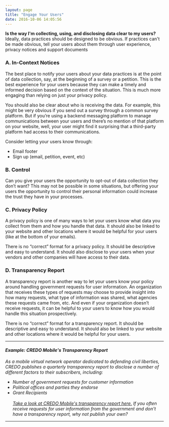 ```yaml
---
layout: page
title: "Engage Your Users"
date: 2016-10-06 14:05:56
---
```


**Is the way I'm collecting, using, and disclosing data clear to my users?** Ideally, data practices should be designed to be obvious. If practices can't be made obvious, tell your users about them through user experience, privacy notices and support documents

### A. In-Context Notices
The best place to notify your users about your data practices is at the point of data collection, say, at the beginning of a survey or a petition. This is the best experience for your users because they can make a timely and informed decision based on the context of the situation.  This is much more engaging than relying on just your privacy policy.   

You should also be clear about who is receiving the data.  For example, this might be very obvious if you send out a survey through a common survey platform.  But if you’re using a backend messaging platform to manage communications between your users and there’s no mention of that platform on your website, well, your user might find it surprising that a third-party platform had access to their communications. 

Consider letting your users know through:
- Email footer
- Sign up (email, petition, event, etc)

### B. Control
Can you give your users the opportunity to opt-out of data collection they don’t want? This may not be possible in some situations, but offering your users the opportunity to control their personal information could increase the trust they have in your processes.

### C. Privacy Policy
A privacy policy is one of many ways to let your users know what data you collect from them and how you handle that data. It should also be linked to your website and other locations where it would be helpful for your users (like at the bottom of your emails).   

There is no “correct” format for a privacy policy.  It should be descriptive and easy to understand.  It should also disclose to your users when your vendors and other companies will have access to their data.  

### D. Transparency Report 
A transparency report is another way to let your users know your policy around handling government requests for user information.  An organization that receives these types of requests may choose to provide insight into how many requests, what type of information was shared, what agencies these requests came from, etc.  And even if your organization doesn’t receive requests, it can be helpful to your users to know how you would handle this situation prospectively.

There is no “correct” format for a transparency report.  It should be descriptive and easy to understand.  It should also be linked to your website and other locations where it would be helpful for your users. 

---

#### _Example: CREDO Mobile's Transparency Report_
_As a mobile virtual network operator dedicated to defending civil liberties, CREDO publishes a quarterly transparency report to disclose a number of different factors to their subscribers, including:_
- _Number of government requests for customer information_ 
- _Political offices and parties they endorse_
- _Grant Recipients_ <br /><br />
_[Take a look at CREDO Mobile's transparency report here.](http://www.credomobile.com/transparency) If you often receive requests for user information from the government and don't have a transparency report, why not publish your own?_

---

